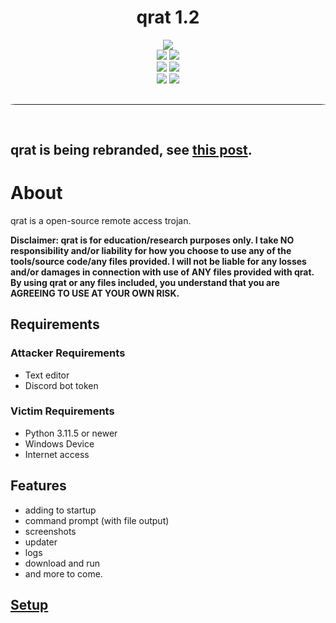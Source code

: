 <div align="center">
    <h1>qrat 1.2</h1>
    <img src="https://img.shields.io/github/license/anarix0/qrat">
    <br>
    <img src="https://img.shields.io/github/languages/top/anarix0/qrat?color=%23000000">
    <img src="https://img.shields.io/github/stars/anarix0/qrat?color=%23000000&logoColor=%23000000">
    <br>
    <img src="https://img.shields.io/github/commit-activity/w/anarix0/qrat?color=%23000000"> 
    <img src="https://img.shields.io/github/last-commit/anarix0/qrat?color=%23000000&logoColor=%23000000">
    <br>
    <img src="https://img.shields.io/github/issues/anarix0/qrat?color=%23000000&logoColor=%23000000">
    <img src="https://img.shields.io/github/issues-closed/anarix0/qrat?color=%23000000&logoColor=%23000000">
    <br>
</div>
<hr style="border-radius: 20%; margin-top: 30px; margin-bottom: 60px;" noshade="" size="35" width="100%">

## qrat is being rebranded, see [this post](https://github.com/anarix0/qrat/discussions/2).

# About
qrat is a open-source remote access trojan.

**Disclaimer: qrat is for education/research purposes only. I take NO responsibility and/or liability for how you choose to use any of the tools/source code/any files provided.
 I will not be liable for any losses and/or damages in connection with use of ANY files provided with qrat.
 By using qrat or any files included, you understand that you are AGREEING TO USE AT YOUR OWN RISK.** 

## Requirements
### Attacker Requirements
- Text editor
- Discord bot token
  
### Victim Requirements
- Python 3.11.5 or newer
- Windows Device
- Internet access

## Features
- adding to startup
- command prompt (with file output)
- screenshots
- updater
- logs
- download and run
- and more to come.

## [Setup](https://github.com/anarix0/qrat/wiki)

